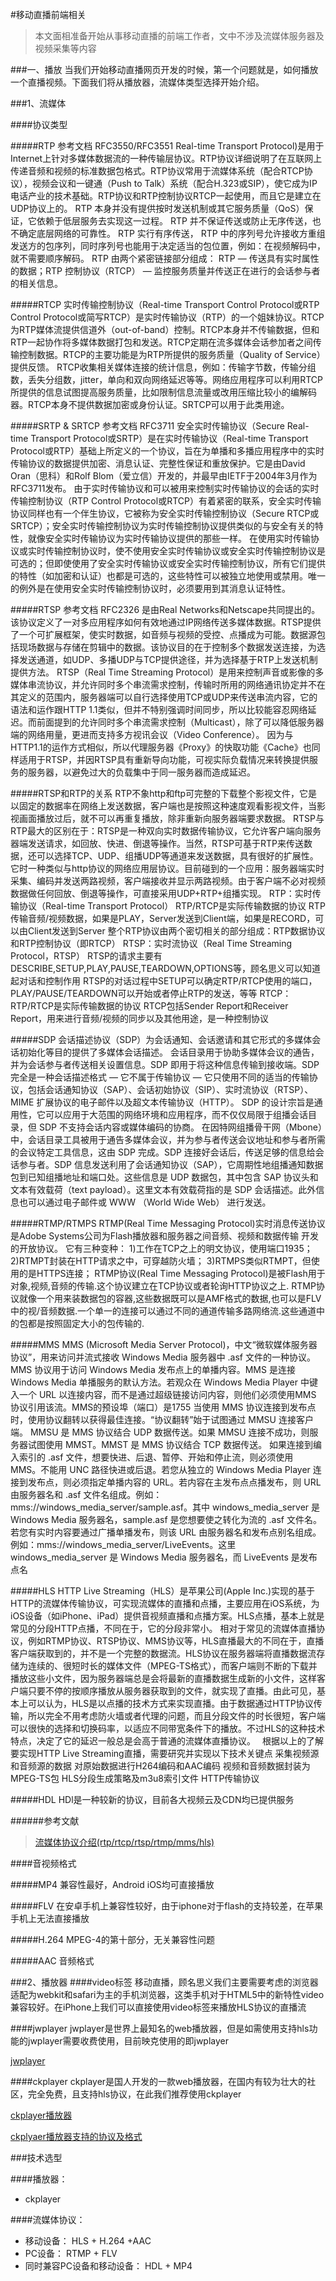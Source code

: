 #移动直播前端相关
> 本文面相准备开始从事移动直播的前端工作者，文中不涉及流媒体服务器及视频采集等内容

###一、播放
当我们开始移动直播网页开发的时候，第一个问题就是，如何播放一个直播视频。下面我们将从播放器，流媒体类型选择开始介绍。

###1、流媒体

####协议类型

#####RTP
    参考文档 RFC3550/RFC3551
    Real-time Transport Protocol)是用于Internet上针对多媒体数据流的一种传输层协议。RTP协议详细说明了在互联网上传递音频和视频的标准数据包格式。RTP协议常用于流媒体系统（配合RTCP协议），视频会议和一键通（Push to Talk）系统（配合H.323或SIP），使它成为IP电话产业的技术基础。RTP协议和RTP控制协议RTCP一起使用，而且它是建立在UDP协议上的。 
    RTP 本身并没有提供按时发送机制或其它服务质量（QoS）保证，它依赖于低层服务去实现这一过程。 RTP 并不保证传送或防止无序传送，也不确定底层网络的可靠性。 RTP 实行有序传送， RTP 中的序列号允许接收方重组发送方的包序列，同时序列号也能用于决定适当的包位置，例如：在视频解码中，就不需要顺序解码。
    RTP 由两个紧密链接部分组成： RTP ― 传送具有实时属性的数据；RTP 控制协议（RTCP） ― 监控服务质量并传送正在进行的会话参与者的相关信息。
      
#####RTCP
    实时传输控制协议（Real-time Transport Control Protocol或RTP Control Protocol或简写RTCP）是实时传输协议（RTP）的一个姐妹协议。RTCP为RTP媒体流提供信道外（out-of-band）控制。RTCP本身并不传输数据，但和RTP一起协作将多媒体数据打包和发送。RTCP定期在流多媒体会话参加者之间传输控制数据。RTCP的主要功能是为RTP所提供的服务质量（Quality of Service）提供反馈。
    RTCP收集相关媒体连接的统计信息，例如：传输字节数，传输分组数，丢失分组数，jitter，单向和双向网络延迟等等。网络应用程序可以利用RTCP所提供的信息试图提高服务质量，比如限制信息流量或改用压缩比较小的编解码器。RTCP本身不提供数据加密或身份认证。SRTCP可以用于此类用途。

#####SRTP & SRTCP
    参考文档 RFC3711
    安全实时传输协议（Secure Real-time Transport Protocol或SRTP）是在实时传输协议（Real-time Transport Protocol或RTP）基础上所定义的一个协议，旨在为单播和多播应用程序中的实时传输协议的数据提供加密、消息认证、完整性保证和重放保护。它是由David Oran（思科）和Rolf Blom（爱立信）开发的，并最早由IETF于2004年3月作为RFC3711发布。
    由于实时传输协议和可以被用来控制实时传输协议的会话的实时传输控制协议（RTP Control Protocol或RTCP）有着紧密的联系，安全实时传输协议同样也有一个伴生协议，它被称为安全实时传输控制协议（Secure RTCP或SRTCP）；安全实时传输控制协议为实时传输控制协议提供类似的与安全有关的特性，就像安全实时传输协议为实时传输协议提供的那些一样。
    在使用实时传输协议或实时传输控制协议时，使不使用安全实时传输协议或安全实时传输控制协议是可选的；但即使使用了安全实时传输协议或安全实时传输控制协议，所有它们提供的特性（如加密和认证）也都是可选的，这些特性可以被独立地使用或禁用。唯一的例外是在使用安全实时传输控制协议时，必须要用到其消息认证特性。

#####RTSP
    参考文档 RFC2326
    是由Real Networks和Netscape共同提出的。该协议定义了一对多应用程序如何有效地通过IP网络传送多媒体数据。RTSP提供了一个可扩展框架，使实时数据，如音频与视频的受控、点播成为可能。数据源包括现场数据与存储在剪辑中的数据。该协议目的在于控制多个数据发送连接，为选择发送通道，如UDP、多播UDP与TCP提供途径，并为选择基于RTP上发送机制提供方法。
    RTSP（Real Time Streaming Protocol）是用来控制声音或影像的多媒体串流协议，并允许同时多个串流需求控制，传输时所用的网络通讯协定并不在其定义的范围内，服务器端可以自行选择使用TCP或UDP来传送串流内容，它的语法和运作跟HTTP 1.1类似，但并不特别强调时间同步，所以比较能容忍网络延迟。而前面提到的允许同时多个串流需求控制（Multicast），除了可以降低服务器端的网络用量，更进而支持多方视讯会议（Video Conference）。 因为与HTTP1.1的运作方式相似，所以代理服务器《Proxy》的快取功能《Cache》也同样适用于RTSP，并因RTSP具有重新导向功能，可视实际负载情况来转换提供服务的服务器，以避免过大的负载集中于同一服务器而造成延迟。

#####RTSP和RTP的关系
    RTP不象http和ftp可完整的下载整个影视文件，它是以固定的数据率在网络上发送数据，客户端也是按照这种速度观看影视文件，当影视画面播放过后，就不可以再重复播放，除非重新向服务器端要求数据。
    RTSP与RTP最大的区别在于：RTSP是一种双向实时数据传输协议，它允许客户端向服务器端发送请求，如回放、快进、倒退等操作。当然，RTSP可基于RTP来传送数据，还可以选择TCP、UDP、组播UDP等通道来发送数据，具有很好的扩展性。它时一种类似与http协议的网络应用层协议。目前碰到的一个应用：服务器端实时采集、编码并发送两路视频，客户端接收并显示两路视频。由于客户端不必对视频数据做任何回放、倒退等操作，可直接采用UDP+RTP+组播实现。
    RTP：实时传输协议（Real-time Transport Protocol） 
	RTP/RTCP是实际传输数据的协议 
	RTP传输音频/视频数据，如果是PLAY，Server发送到Client端，如果是RECORD，可以由Client发送到Server 
	整个RTP协议由两个密切相关的部分组成：RTP数据协议和RTP控制协议（即RTCP） 
	RTSP：实时流协议（Real Time Streaming Protocol，RTSP） 
	RTSP的请求主要有DESCRIBE,SETUP,PLAY,PAUSE,TEARDOWN,OPTIONS等，顾名思义可以知道起对话和控制作用 
	RTSP的对话过程中SETUP可以确定RTP/RTCP使用的端口，PLAY/PAUSE/TEARDOWN可以开始或者停止RTP的发送，等等 
	RTCP： 
	RTP/RTCP是实际传输数据的协议 
	RTCP包括Sender Report和Receiver Report，用来进行音频/视频的同步以及其他用途，是一种控制协议	
	
#####SDP
    会话描述协议（SDP）为会话通知、会话邀请和其它形式的多媒体会话初始化等目的提供了多媒体会话描述。
    会话目录用于协助多媒体会议的通告，并为会话参与者传送相关设置信息。SDP 即用于将这种信息传输到接收端。SDP 完全是一种会话描述格式 ― 它不属于传输协议 ― 它只使用不同的适当的传输协议，包括会话通知协议（SAP）、会话初始协议（SIP）、实时流协议（RTSP）、MIME 扩展协议的电子邮件以及超文本传输协议（HTTP）。
    SDP 的设计宗旨是通用性，它可以应用于大范围的网络环境和应用程序，而不仅仅局限于组播会话目录，但 SDP 不支持会话内容或媒体编码的协商。
    在因特网组播骨干网（Mbone）中，会话目录工具被用于通告多媒体会议，并为参与者传送会议地址和参与者所需的会议特定工具信息，这由 SDP 完成。SDP 连接好会话后，传送足够的信息给会话参与者。SDP 信息发送利用了会话通知协议（SAP），它周期性地组播通知数据包到已知组播地址和端口处。这些信息是 UDP 数据包，其中包含 SAP 协议头和文本有效载荷（text payload）。这里文本有效载荷指的是 SDP 会话描述。此外信息也可以通过电子邮件或 WWW （World Wide Web） 进行发送。

#####RTMP/RTMPS
    RTMP(Real Time Messaging Protocol)实时消息传送协议是Adobe Systems公司为Flash播放器和服务器之间音频、视频和数据传输 开发的开放协议。
	它有三种变种：
	1)工作在TCP之上的明文协议，使用端口1935；
	2)RTMPT封装在HTTP请求之中，可穿越防火墙；
	3)RTMPS类似RTMPT，但使用的是HTTPS连接；
    RTMP协议(Real Time Messaging Protocol)是被Flash用于对象,视频,音频的传输.这个协议建立在TCP协议或者轮询HTTP协议之上.
    RTMP协议就像一个用来装数据包的容器,这些数据既可以是AMF格式的数据,也可以是FLV中的视/音频数据.一个单一的连接可以通过不同的通道传输多路网络流.这些通道中的包都是按照固定大小的包传输的.

#####MMS
	MMS (Microsoft Media Server Protocol)，中文“微软媒体服务器协议”，用来访问并流式接收 Windows Media 服务器中 .asf 文件的一种协议。MMS 协议用于访问 Windows Media 发布点上的单播内容。MMS 是连接 Windows Media 单播服务的默认方法。若观众在 Windows Media Player 中键入一个 URL 以连接内容，而不是通过超级链接访问内容，则他们必须使用MMS 协议引用该流。MMS的预设埠（端口）是1755
    当使用 MMS 协议连接到发布点时，使用协议翻转以获得最佳连接。“协议翻转”始于试图通过 MMSU 连接客户端。 MMSU 是 MMS 协议结合 UDP 数据传送。如果 MMSU 连接不成功，则服务器试图使用 MMST。MMST 是 MMS 协议结合 TCP 数据传送。
	如果连接到编入索引的 .asf 文件，想要快进、后退、暂停、开始和停止流，则必须使用 MMS。不能用 UNC 路径快进或后退。若您从独立的 Windows Media Player 连接到发布点，则必须指定单播内容的 URL。若内容在主发布点点播发布，则 URL 由服务器名和 .asf 文件名组成。例如：mms://windows_media_server/sample.asf。其中 windows_media_server 是 Windows Media 服务器名，sample.asf 是您想要使之转化为流的 .asf 文件名。
	若您有实时内容要通过广播单播发布，则该 URL 由服务器名和发布点别名组成。例如：mms://windows_media_server/LiveEvents。这里 windows_media_server 是 Windows Media 服务器名，而 LiveEvents 是发布点名

#####HLS
	HTTP Live Streaming（HLS）是苹果公司(Apple Inc.)实现的基于HTTP的流媒体传输协议，可实现流媒体的直播和点播，主要应用在iOS系统，为iOS设备（如iPhone、iPad）提供音视频直播和点播方案。HLS点播，基本上就是常见的分段HTTP点播，不同在于，它的分段非常小。
    相对于常见的流媒体直播协议，例如RTMP协议、RTSP协议、MMS协议等，HLS直播最大的不同在于，直播客户端获取到的，并不是一个完整的数据流。HLS协议在服务器端将直播数据流存储为连续的、很短时长的媒体文件（MPEG-TS格式），而客户端则不断的下载并播放这些小文件，因为服务器端总是会将最新的直播数据生成新的小文件，这样客户端只要不停的按顺序播放从服务器获取到的文件，就实现了直播。由此可见，基本上可以认为，HLS是以点播的技术方式来实现直播。由于数据通过HTTP协议传输，所以完全不用考虑防火墙或者代理的问题，而且分段文件的时长很短，客户端可以很快的选择和切换码率，以适应不同带宽条件下的播放。不过HLS的这种技术特点，决定了它的延迟一般总是会高于普通的流媒体直播协议。　
    根据以上的了解要实现HTTP Live Streaming直播，需要研究并实现以下技术关键点
	采集视频源和音频源的数据
	对原始数据进行H264编码和AAC编码
	视频和音频数据封装为MPEG-TS包
	HLS分段生成策略及m3u8索引文件
	HTTP传输协议

#####HDL
	HDl是一种较新的协议，目前各大视频云及CDN均已提供服务

######参考文献
> [流媒体协议介绍(rtp/rtcp/rtsp/rtmp/mms/hls)](http://blog.csdn.net/tttyd/article/details/12032357)

####音视频格式

#####MP4
	兼容性最好，Android iOS均可直接播放

#####FLV
	在安卓手机上兼容性较好，由于iphone对于flash的支持较差，在苹果手机上无法直接播放

#####H.264
	MPEG-4的第十部分，无关兼容性问题

#####AAC
	音频格式

###2、播放器
####video标签
移动直播，顾名思义我们主要需要考虑的浏览器适配为webkit和safari为主的手机浏览器，这类手机对于HTML5中的新特性video兼容较好。在iPhone上我们可以直接使用video标签来播放HLS协议的直播流

####jwplayer
jwplayer是世界上最知名的web播放器，但是如需使用支持hls功能的jwplayer需要收费使用，目前映克使用的即jwplayer

[jwplayer](https://www.jwplayer.com)

####ckplayer
ckplayer是国人开发的一款web播放器，在国内有较为壮大的社区，完全免费，且支持hls协议，在此我们推荐使用ckplayer

[ckplayer播放器](http://www.ckplayer.com)

[ckplyaer播放器支持的协议及格式](http://www.ckplayer.com/tool/#p_1_2_5)

###技术选型

####播放器： 
- ckplayer 

####流媒体协议：
- 移动设备： HLS + H.264 +AAC
- PC设备： RTMP + FLV
- 同时兼容PC设备和移动设备： HDL + MP4